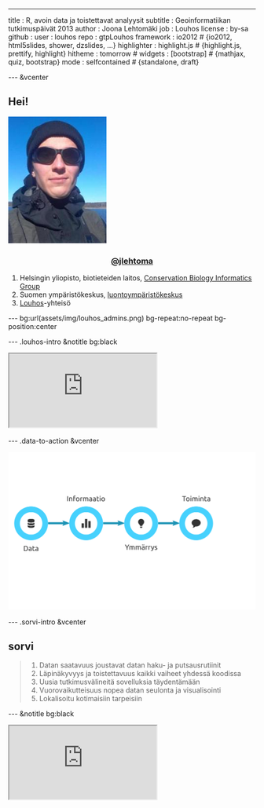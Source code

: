 ---
title       : R, avoin data ja toistettavat analyysit 
subtitle    : Geoinformatiikan tutkimuspäivät 2013
author      : Joona Lehtomäki 
job         : Louhos
license     : by-sa
github      :
  user        : louhos
  repo        : gtpLouhos
framework   : io2012        # {io2012, html5slides, shower, dzslides, ...}
highlighter : highlight.js  # {highlight.js, prettify, highlight}
hitheme     : tomorrow      # 
widgets     : [bootstrap]            # {mathjax, quiz, bootstrap}
mode        : selfcontained # {standalone, draft}

--- &vcenter

## Hei!

<div class="row">
  <div class="span3">
    <img src="assets/img/joona_sunglasses.jpg" class="presenter"/>
    <h3 style="text-align: center;">
      <a href="https://twitter.com/jlehtoma">@jlehtoma</a>
    </h3>
  </div>
  <div class="span7">
  <ol>
    <li> 
      Helsingin yliopisto, biotieteiden laitos, <a href="http://cbig.it.helsinki.fi/people/#joona-lehtomaki">Conservation Biology Informatics Group</a>
    </li>
    <li>
      Suomen ympäristökeskus, <a href="http://goo.gl/8O1GB">luontoympäristökeskus</a>
    </li>
    <li>
      <a href="http://louhos.github.io/">Louhos</a>-yhteisö
    </li>
    </ol>
  
  </div>
</div>

--- bg:url(assets/img/louhos_admins.png) bg-repeat:no-repeat bg-position:center

--- .louhos-intro &notitle bg:black

<iframe src="http://louhos.github.io/">O-ou, ei onnistu...</iframe>

--- .data-to-action &vcenter

<img src="assets/img/data_to_action.png" />

--- .sorvi-intro &vcenter

## sorvi

> 1. <span class="emphasis">Datan saatavuus</span> joustavat datan haku- ja putsausrutiinit
> 1. <span class="emphasis">Läpinäkyvyys ja toistettavuus</span> kaikki vaiheet yhdessä koodissa
> 1. <span class="emphasis">Uusia tutkimusvälineitä</span> sovelluksia täydentämään
> 1. <span class="emphasis">Vuorovaikutteisuus</span> nopea datan seulonta ja visualisointi
> 1. <span class="emphasis">Lokalisoitu</span> kotimaisiin tarpeisiin

--- &notitle bg:black

<iframe src="http://sorvivalas.com:8787/  ">O-ou, ei onnistu...</iframe>


